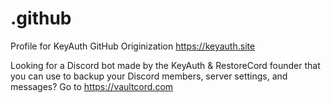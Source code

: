 # .github
Profile for KeyAuth GitHub Originization https://keyauth.site

Looking for a Discord bot made by the KeyAuth & RestoreCord founder that you can use to backup your Discord members, server settings, and messages? Go to https://vaultcord.com
